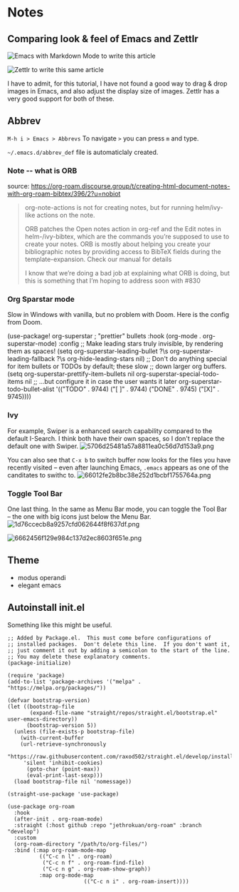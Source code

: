 # Notes


## Comparing look & feel of Emacs and Zettlr

![Emacs with Markdown Mode to write this article](images/2020-06-18_21-36-31.png)

![Zettlr to write this same article](images/2020-06-18_21-36-47.png)

I have to admit, for this tutorial, I have not found a good way to drag & drop images in Emacs, and also adjust the display size of images. Zettlr has a very good support for both of these. 

## Abbrev
`M-h i > Emacs > Abbrevs`
To navigate `>` you can press `m` and type.

`~/.emacs.d/abbrev_def` file is automaticlaly created.

 
### Note -- what is ORB

source: <https://org-roam.discourse.group/t/creating-html-document-notes-with-org-roam-bibtex/396/2?u=nobiot>

> org-note-actions is not for creating notes, but for running helm/ivy-like actions on the note.
>
> ORB patches the Open notes action in org-ref and the Edit notes in helm-/ivy-bibtex, which are the commands you’re supposed to use to create your notes. ORB is mostly about helping you create your bibliographic notes by providing access to BibTeX fields during the template-expansion. Check our manual for details
>
> I know that we’re doing a bad job at explaining what ORB is doing, but this is something that I’m hoping to address soon with #830


### Org Sparstar mode
Slow in Windows with vanilla, but no problem with Doom.
Here is the config from Doom.

(use-package! org-superstar ; "prettier" bullets
  :hook (org-mode . org-superstar-mode)
  :config
  ;; Make leading stars truly invisible, by rendering them as spaces!
  (setq org-superstar-leading-bullet ?\s
        org-superstar-leading-fallback ?\s
        org-hide-leading-stars nil)
  ;; Don't do anything special for item bullets or TODOs by default; these slow
  ;; down larger org buffers.
  (setq org-superstar-prettify-item-bullets nil
        org-superstar-special-todo-items nil
        ;; ...but configure it in case the user wants it later
        org-superstar-todo-bullet-alist
        '(("TODO" . 9744)
          ("[ ]"  . 9744)
          ("DONE" . 9745)
          ("[X]"  . 9745))))

### Ivy
For example, Swiper is a enhanced search capability compared to the default I-Search. I think both have their own spaces, so I don't replace the default one with Swiper. 
![5706d25481a57a8811ea0c56d7d153a9.png](images\5706d25481a57a8811ea0c56d7d153a9.png)

You can also see that `C-x b` to switch buffer now looks for the files you have recently visited – even after launching Emacs, `.emacs` appears as one of the canditates to swithc to.
![66012fe2b8bc38e252d1bcbf1755764a.png](images\66012fe2b8bc38e252d1bcbf1755764a.png)



### Toggle Tool Bar
One last thing. In the same as Menu Bar mode, you can toggle the Tool Bar – the one with big icons just below the Menu Bar.
![1d76ccecb8a9257cfd062644f8f637df.png](images\1d76ccecb8a9257cfd062644f8f637df.png)

![6662456f129e984c137d2ec8603f651e.png](images\6662456f129e984c137d2ec8603f651e.png)



## Theme
- modus operandi
- elegant emacs

## Autoinstall init.el

Something like this might be useful.
```
;; Added by Package.el.  This must come before configurations of
;; installed packages.  Don't delete this line.  If you don't want it,
;; just comment it out by adding a semicolon to the start of the line.
;; You may delete these explanatory comments.
(package-initialize)

(require 'package)
(add-to-list 'package-archives '("melpa" . "https://melpa.org/packages/"))

(defvar bootstrap-version)
(let ((bootstrap-file
       (expand-file-name "straight/repos/straight.el/bootstrap.el" user-emacs-directory))
      (bootstrap-version 5))
  (unless (file-exists-p bootstrap-file)
    (with-current-buffer
	(url-retrieve-synchronously
	 "https://raw.githubusercontent.com/raxod502/straight.el/develop/install.el"
	 'silent 'inhibit-cookies)
      (goto-char (point-max))
      (eval-print-last-sexp)))
  (load bootstrap-file nil 'nomessage))

(straight-use-package 'use-package)

(use-package org-roam
  :hook
  (after-init . org-roam-mode)
  :straight (:host github :repo "jethrokuan/org-roam" :branch "develop")
  :custom
  (org-roam-directory "/path/to/org-files/")
  :bind (:map org-roam-mode-map
	      (("C-c n l" . org-roam)
	       ("C-c n f" . org-roam-find-file)
	       ("C-c n g" . org-roam-show-graph))
	      :map org-mode-map
	                    (("C-c n i" . org-roam-insert))))
  ```
